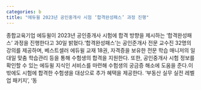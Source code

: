 ```yaml
---
categories: b
title: "에듀윌 2023년 공인중개사 시험 ‘합격완성패스’ 과정 진행"
---
```

종합교육기업 에듀윌이 2023년 공인중개사 시험에 합격 방향을 제시하는 ‘합격완성패스’ 과정을 진행한다고 30일 밝혔다.‘합격완성패스’는 공인준개사 전문 교수진 32명의 강의를 제공하며, 베스트셀러 에듀윌 교재 18권, 자격증을 보유한 전문 학습 매니저의 일대일 맞춤 학습관리 등을 통해 수험생의 합격을 지원한다. 또한, 공인중개사 시험 정보를 확인할 수 있는 에듀윌 지식인 서비스를 마련해 수험생의 궁금증 해소에 도움을 준다.이 밖에도 시험에 합격한 수험생을 대상으로 추가 혜택을 제공한다. ‘부동산 실무 실전 레벨 업 패키지’, ‘동